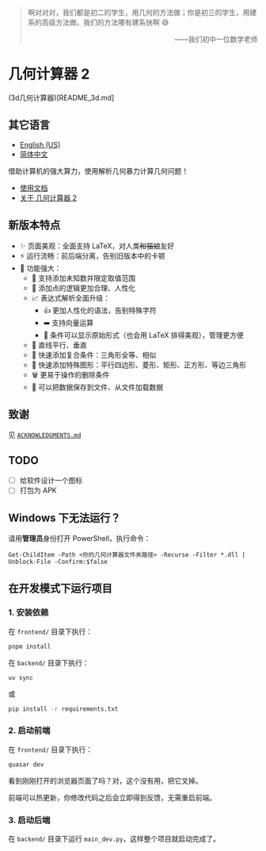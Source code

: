 > 啊对对对，我们都是初二的学生，用几何的方法做；你是初三的学生，用建系的高级方法做。我们的方法哪有建系快啊 😅
> <p align="right">——我们初中一位数学老师</p>

# 几何计算器 2
(3d几何计算器)[README_3d.md]
## 其它语言

* [English (US)](README.en.md)
* [简体中文](README.md)

借助计算机的强大算力，使用解析几何暴力计算几何问题！

- [使用文档](frontend/src/pages/docs.md)
- [关于 几何计算器 2](frontend/src/pages/about.md)

## 新版本特点

- ✨ 页面美观：全面支持 LaTeX，对人类~~和猫娘~~友好
- ⚡ 运行流畅：前后端分离，告别旧版本中的卡顿
- 💪 功能强大：
    - 🔢 支持添加未知数并限定取值范围
    - 📍 添加点的逻辑更加合理、人性化
    - 📈 表达式解析全面升级：
        - 👍 更加人性化的语法，告别特殊字符
        - ➡️ 支持向量运算
        - 📄 条件可以显示原始形式（也会用 LaTeX 排得美观），管理更方便
    - 📐 直线平行、垂直
    - 🔺 快速添加复合条件：三角形全等、相似
    - 🧩 快速添加特殊图形：平行四边形、菱形、矩形、正方形、等边三角形
    - 🗑️ 更易于操作的删除条件
    - 💾 可以把数据保存到文件、从文件加载数据

## 致谢

见 [`ACKNOWLEDGMENTS.md`](ACKNOWLEDGMENTS.md)

## TODO

- [ ] 给软件设计一个图标
- [ ] 打包为 APK

## Windows 下无法运行？

请用**管理员**身份打开 PowerShell，执行命令：

```shell
Get-ChildItem -Path <你的几何计算器文件夹路径> -Recurse -Filter *.dll | Unblock-File -Confirm:$false
```

## 在开发模式下运行项目

### 1. 安装依赖

在 `frontend/` 目录下执行：

```bash
pnpm install
```

在 `backend/` 目录下执行：

```bash
uv sync
```

或

```bash
pip install -r requirements.txt
```

### 2. 启动前端

在 `frontend/` 目录下执行：

```bash
quasar dev
```

看到刚刚打开的浏览器页面了吗？对，这个没有用，把它叉掉。

前端可以热更新，你修改代码之后会立即得到反馈，无需重启前端。

### 3. 启动后端

在 `backend/` 目录下运行 `main_dev.py`，这样整个项目就启动完成了。
